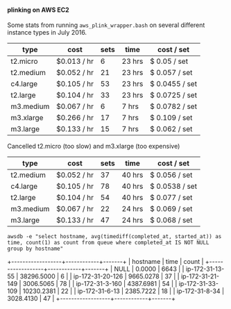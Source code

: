 #### plinking on AWS EC2

Some stats from running `aws_plink_wrapper.bash` on several different instance types in July 2016.


type      | cost        | sets | time   | cost / set
--------- | ----------- | ---- | ------ | ------------
t2.micro  | $0.013 / hr |   6  | 23 hrs | $ 0.05 / set
t2.medium | $0.052 / hr |  21  | 23 hrs | $ 0.057 / set
c4.large  | $0.105 / hr |  53  | 23 hrs | $ 0.0455 / set
t2.large  | $0.104 / hr |  33  | 23 hrs | $ 0.0725 / set
m3.medium | $0.067 / hr |  6   |  7 hrs | $ 0.0782 / set
m3.xlarge | $0.266 / hr |  17  |  7 hrs | $ 0.109 / set
m3.large  | $0.133 / hr |  15  |  7 hrs | $ 0.062 / set

Cancelled t2.micro (too slow) and m3.xlarge (too expensive)

type      | cost        | sets | time   | cost / set
--------- | ----------- | ---- | ------ | ------------
t2.medium | $0.052 / hr |  37  | 40 hrs | $ 0.056 / set
c4.large  | $0.105 / hr |  78  | 40 hrs | $ 0.0538 / set
t2.large  | $0.104 / hr |  54  | 40 hrs | $ 0.077 / set
m3.medium | $0.067 / hr |  22  | 24 hrs | $ 0.069 / set
m3.large  | $0.133 / hr |  47  | 24 hrs | $ 0.068 / set


`awsdb -e "select hostname, avg(timediff(completed_at, started_at)) as time, count(1) as count from queue where completed_at IS NOT NULL group by hostname"`

+------------------+------------+-------+
| hostname         | time       | count |
+------------------+------------+-------+
| NULL             |     0.0000 |  6643 |
| ip-172-31-13-55  | 38296.5000 |     6 |
| ip-172-31-20-126 |  9665.0278 |    37 |
| ip-172-31-21-149 |  3006.5065 |    78 |
| ip-172-31-3-160  |  4387.6981 |    54 |
| ip-172-31-33-109 | 10230.2381 |    22 |
| ip-172-31-6-13   |  2385.7222 |    18 |
| ip-172-31-8-34   |  3028.4130 |    47 |
+------------------+------------+-------+

